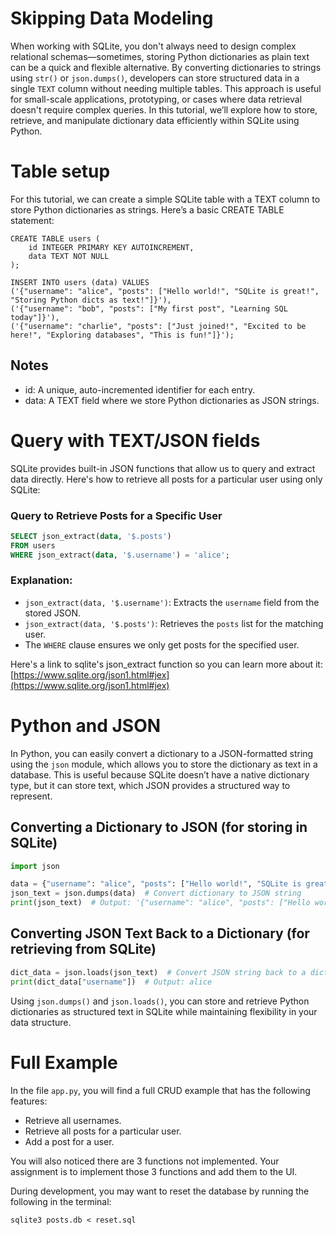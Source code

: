 # Skipping Data Modeling

When working with SQLite, you don't always need to design complex relational
schemas—sometimes, storing Python dictionaries as plain text can be a quick
and flexible alternative. By converting dictionaries to strings using
`str()` or `json.dumps()`, developers can store structured data in a
single `TEXT` column without needing multiple tables. This approach is useful
for small-scale applications, prototyping, or cases where data retrieval
doesn't require complex queries. In this tutorial, we’ll explore how to
store, retrieve, and manipulate dictionary data efficiently within SQLite
using Python.

# Table setup

For this tutorial, we can create a simple SQLite table with a TEXT column
to store Python dictionaries as strings. Here’s a basic CREATE TABLE
statement:

```
CREATE TABLE users (
    id INTEGER PRIMARY KEY AUTOINCREMENT,
    data TEXT NOT NULL
);

INSERT INTO users (data) VALUES 
('{"username": "alice", "posts": ["Hello world!", "SQLite is great!", "Storing Python dicts as text!"]}'),
('{"username": "bob", "posts": ["My first post", "Learning SQL today"]}'),
('{"username": "charlie", "posts": ["Just joined!", "Excited to be here!", "Exploring databases", "This is fun!"]}');
```

## Notes

  - id: A unique, auto-incremented identifier for each entry.
  - data: A TEXT field where we store Python dictionaries as JSON strings.


# Query with TEXT/JSON fields

SQLite provides built-in JSON functions that allow us to query and extract data directly. Here's how to retrieve all posts for a particular user using only SQLite:  

### Query to Retrieve Posts for a Specific User  
```sql
SELECT json_extract(data, '$.posts') 
FROM users 
WHERE json_extract(data, '$.username') = 'alice';
```

### Explanation:  
- `json_extract(data, '$.username')`: Extracts the `username` field from the stored JSON.  
- `json_extract(data, '$.posts')`: Retrieves the `posts` list for the matching user.  
- The `WHERE` clause ensures we only get posts for the specified user.  

Here's a link to sqlite's json_extract function so you can learn more about it: [https://www.sqlite.org/json1.html#jex](https://www.sqlite.org/json1.html#jex)

# Python and JSON

In Python, you can easily convert a dictionary to a JSON-formatted string using the `json` module, which allows you to store the dictionary as text in a database. This is useful because SQLite doesn’t have a native dictionary type, but it can store text, which JSON provides a structured way to represent.  

## Converting a Dictionary to JSON (for storing in SQLite)  
```python
import json

data = {"username": "alice", "posts": ["Hello world!", "SQLite is great!"]}
json_text = json.dumps(data)  # Convert dictionary to JSON string
print(json_text)  # Output: '{"username": "alice", "posts": ["Hello world!", "SQLite is great!"]}'
```

## Converting JSON Text Back to a Dictionary (for retrieving from SQLite)  
```python
dict_data = json.loads(json_text)  # Convert JSON string back to a dictionary
print(dict_data["username"])  # Output: alice
```

Using `json.dumps()` and `json.loads()`, you can store and retrieve Python dictionaries as structured text in SQLite while maintaining flexibility in your data structure.

# Full Example

In the file `app.py`, you will find a full CRUD example that has the following features:

  - Retrieve all usernames.
  - Retrieve all posts for a particular user.
  - Add a post for a user.

You will also noticed there are 3 functions not implemented.  Your assignment is to implement
those 3 functions and add them to the UI.

During development, you may want to reset the database by running the
following in the terminal:

```
sqlite3 posts.db < reset.sql
```